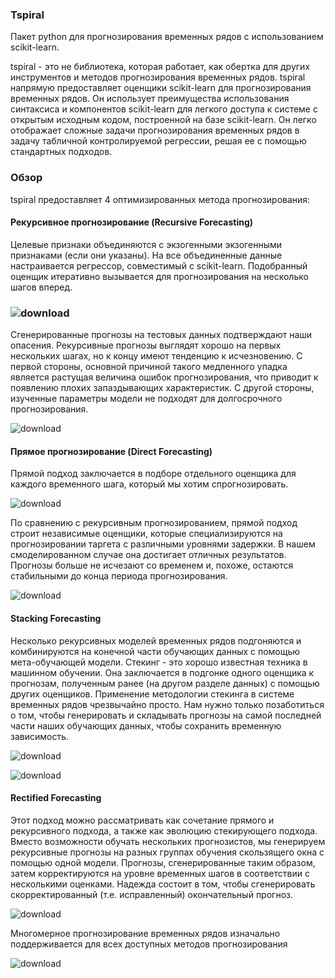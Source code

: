 ### Tspiral
Пакет python для прогнозирования временных рядов с использованием scikit-learn.

tspiral - это не библиотека, которая работает, как обертка для других инструментов и методов прогнозирования временных рядов. tspiral напрямую предоставляет оценщики scikit-learn для прогнозирования временных рядов. Он использует преимущества использования синтаксиса и компонентов scikit-learn для легкого доступа к системе с открытым исходным кодом, построенной на базе scikit-learn. Он легко отображает сложные задачи прогнозирования временных рядов в задачу табличной контролируемой регрессии, решая ее с помощью стандартных подходов.

### Обзор

tspiral предоставляет 4 оптимизированных метода прогнозирования:

#### Рекурсивное прогнозирование (Recursive Forecasting)
Целевые признаки объединяются с экзогенными экзогенными признаками (если они указаны). На все объединенные данные настраивается регрессор, совместимый с scikit-learn. Подобранный оценщик итеративно вызывается для прогнозирования на несколько шагов вперед.

### ![download](https://user-images.githubusercontent.com/113238801/203780266-d716ae54-9459-4c34-aba5-68b1f972f208.png)

Сгенерированные прогнозы на тестовых данных подтверждают наши опасения. Рекурсивные прогнозы выглядят хорошо на первых нескольких шагах, но к концу имеют тенденцию к исчезновению. С первой стороны, основной причиной такого медленного упадка является растущая величина ошибок прогнозирования, что приводит к появлению плохих запаздывающих характеристик. С другой стороны, изученные параметры модели не подходят для долгосрочного прогнозирования.

![download](https://user-images.githubusercontent.com/113238801/203780468-ef816d48-19de-403a-9857-c1a485038ac3.png)

#### Прямое прогнозирование (Direct Forecasting)
Прямой подход заключается в подборе отдельного оценщика для каждого временного шага, который мы хотим спрогнозировать.

![download](https://user-images.githubusercontent.com/113238801/203780498-390f383d-019e-47d3-b7f6-21af23e6054e.png)

По сравнению с рекурсивным прогнозированием, прямой подход строит независимые оценщики, которые специализируются на прогнозировании таргета с различными уровнями задержки. В нашем смоделированном случае она достигает отличных результатов. Прогнозы больше не исчезают со временем и, похоже, остаются стабильными до конца периода прогнозирования.

![download](https://user-images.githubusercontent.com/113238801/203780521-45fdb4a4-3da6-4f43-ac6e-e467e5c33851.png)

#### Stacking Forecasting

Несколько рекурсивных моделей временных рядов подгоняются и комбинируются на конечной части обучающих данных с помощью мета-обучающей модели.
Стекинг - это хорошо известная техника в машинном обучении. Она заключается в подгонке одного оценщика к прогнозам, полученным ранее (на другом разделе данных) с помощью других оценщиков. Применение методологии стекинга в системе временных рядов чрезвычайно просто. Нам нужно только позаботиться о том, чтобы генерировать и складывать прогнозы на самой последней части наших обучающих данных, чтобы сохранить временную зависимость.

![download](https://user-images.githubusercontent.com/113238801/203780597-7856147d-2015-4eaa-8e4d-cfd644adc246.png)

![download](https://user-images.githubusercontent.com/113238801/203780606-47401f6a-a5f7-4adc-aedc-9f0fa56ab4bf.png)

#### Rectified Forecasting

Этот подход можно рассматривать как сочетание прямого и рекурсивного подхода, а также как эволюцию стекирующего подхода. Вместо возможности обучать нескольких прогнозистов, мы генерируем рекурсивные прогнозы на разных группах обучения скользящего окна с помощью одной модели. Прогнозы, сгенерированные таким образом, затем корректируются на уровне временных шагов в соответствии с несколькими оценками. Надежда состоит в том, чтобы сгенерировать скорректированный (т.е. исправленный) окончательный прогноз.

![download](https://user-images.githubusercontent.com/113238801/203780646-adf9bbd3-50c6-4545-8f5d-0d576896d58e.png)

Многомерное прогнозирование временных рядов изначально поддерживается для всех доступных методов прогнозирования

![download](https://user-images.githubusercontent.com/113238801/203780666-f8dcdbc3-f26b-4519-941e-74aa492131ee.png)



